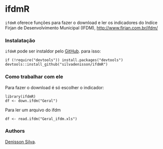 ifdmR
=====

`ifdmR` oferece funções para fazer o download e ler os indicadores do Indíce Firjan de Desenvolvimento Municipal (IFDM), http://www.firjan.com.br/ifdm/

### Instalatação

`ifdmR` pode ser instaldor pelo [GitHub](https://github.com/). para isso:

``` {.r}
if (!require("devtools")) install.packages("devtools")
devtools::install_github("silvadenisson/ifdmR")
```

### Como trabalhar com ele

Para fazer o download é só escolher o indicador:

``` {.r}
library(ifdmR)
df <- down.ifdm("Geral")
```

Para ler um arquivo do ifdm
``` {.r}
df <- read.ifdm("Geral_ifdm.xls")
```

### Authors

[Denisson Silva](http://denissonsilva.com).
